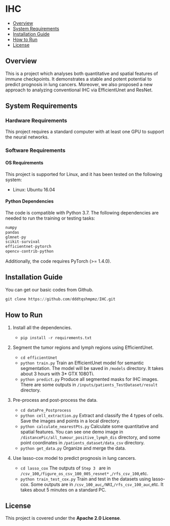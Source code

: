 # IHC

- [Overview](##overview)
- [System Requirements](#system-requirements)
- [Installation Guide](#installation-guide)
- [How to Run](#how-to-run)
- [License](#license)

## Overview

This is a project which analyses both quantitative and spatial features of immune checkpoints. It demonstrates a stable and potent potential to predict prognosis in lung cancers. Moreover, we also proposed a new approach to analyzing conventional IHC via EfficientUnet and ResNet.

## System Requirements

### Hardware Requirements

This project requires a standard computer with at least one GPU to support the neural networks.

### Software Requirements

#### OS Requirements

This project is supported for Linux, and it has been tested on the following system:

+ Linux: Ubuntu 16.04 

#### Python Dependencies

The code is compatible with Python 3.7. The following dependencies are needed to run the training or testing tasks:

```python
numpy
pandas
glmnet-py
scikit-survival
efficientnet-pytorch
opencv-contrib-python
```
Additionally, the code requires PyTorch (>= 1.4.0).

## Installation Guide

You can get our basic codes from Github.

```python
git clone https://github.com/dddtqshmpmz/IHC.git
```

## How to Run

1. Install all the  dependencies.
	+ `pip install -r requirements.txt`
	
2. Segment the tumor regions and lymph regions using EfficientUnet.

   + `cd efficientUnet `
   + `python train.py` Train an EfficientUnet model for semantic segmentation. The model will be saved in `/models`  directory. It takes about 3 hours with 3* GTX 1080Ti.
   + `python predict.py` Produce all segmented masks for IHC images. There are some outputs in `/inputs/patients_TestDataset/result`  directory.

3. Pre-process and post-process the data.
   + `cd dataPre_Postprocess` 
   + `python cell_extraction.py`  Extract and classify the 4 types of cells. Save the images and  points in a local directory.
   + `python calculate_nearestPts.py` Calculate some quantitative and spatial features. You can see one demo image in `/distancePic/all_tumour_positive_lymph_dis`  directory, and some point coordinates in `/patients_dataset/data_csv` directory.
   + `python get_data.py` Organize and merge the data.

4. Use lasso-cox model to predict prognosis in lung cancers.
   + `cd lasso_cox` The outputs of `Step 3 ` are in `/csv_100`,`/figure_os_csv_100_005_resnet*` ,`/rfs_csv_100`,etc.
   + `python train_test_cox.py`  Train and test in the datasets using lasso-cox. Some outputs are in `/csv_100_auc`,`/NRI`,`/rfs_csv_100_auc`,etc. It takes about 5 minutes on a standard PC.

## License

This project is covered under the **Apache 2.0 License**.